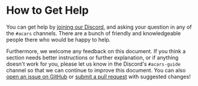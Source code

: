 # How to Get Help

You can get help by [joining our Discord](https://discord.gg/sTf9uYF), and asking your question in any of the `#acars` channels. There are a bunch of friendly and knowledgeable people there who would be happy to help.

Furthermore, we welcome any feedback on this document. If you think a section needs better instructions or further explanation, or if anything doesn't work for you, please let us know in the Discord's `#acars-guide` channel so that we can continue to improve this document. You can also [open an issue on GitHub](https://github.com/sdr-enthusiasts/acars-guide/issues) or [submit a pull request](https://github.com/sdr-enthusiasts/acars-guide/pulls) with suggested changes!
